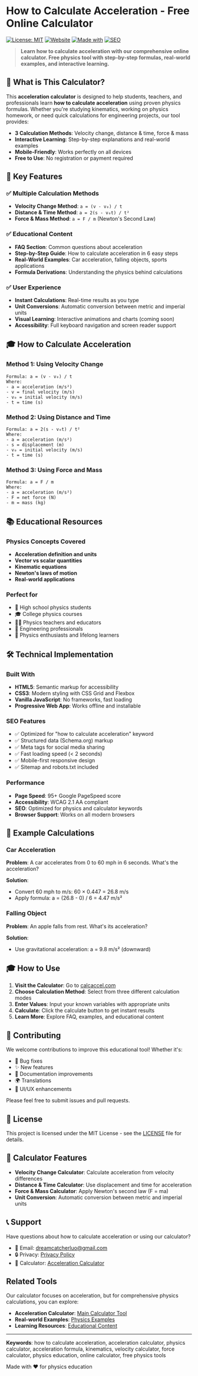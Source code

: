 # How to Calculate Acceleration - Free Online Calculator

[![License: MIT](https://img.shields.io/badge/License-MIT-yellow.svg)](https://opensource.org/licenses/MIT)
[![Website](https://img.shields.io/badge/Website-Live-green.svg)](https://calcaccel.com)
[![Made with](https://img.shields.io/badge/Made%20with-HTML5%20%7C%20CSS3%20%7C%20JavaScript-blue.svg)](https://calcaccel.com)
[![SEO](https://img.shields.io/badge/SEO-Optimized-green.svg)](https://calcaccel.com)

> **Learn how to calculate acceleration with our comprehensive online calculator. Free physics tool with step-by-step formulas, real-world examples, and interactive learning.**

## 🎯 What is This Calculator?

This **acceleration calculator** is designed to help students, teachers, and professionals learn **how to calculate acceleration** using proven physics formulas. Whether you're studying kinematics, working on physics homework, or need quick calculations for engineering projects, our tool provides:

- **3 Calculation Methods**: Velocity change, distance & time, force & mass
- **Interactive Learning**: Step-by-step explanations and real-world examples  
- **Mobile-Friendly**: Works perfectly on all devices
- **Free to Use**: No registration or payment required

## 🚀 Key Features

### ✅ Multiple Calculation Methods
- **Velocity Change Method**: `a = (v - v₀) / t`
- **Distance & Time Method**: `a = 2(s - v₀t) / t²`  
- **Force & Mass Method**: `a = F / m` (Newton's Second Law)

### ✅ Educational Content
- **FAQ Section**: Common questions about acceleration
- **Step-by-Step Guide**: How to calculate acceleration in 6 easy steps
- **Real-World Examples**: Car acceleration, falling objects, sports applications
- **Formula Derivations**: Understanding the physics behind calculations

### ✅ User Experience
- **Instant Calculations**: Real-time results as you type
- **Unit Conversions**: Automatic conversion between metric and imperial units
- **Visual Learning**: Interactive animations and charts (coming soon)
- **Accessibility**: Full keyboard navigation and screen reader support

## 🎓 How to Calculate Acceleration

### Method 1: Using Velocity Change
```
Formula: a = (v - v₀) / t
Where:
- a = acceleration (m/s²)
- v = final velocity (m/s)
- v₀ = initial velocity (m/s)  
- t = time (s)
```

### Method 2: Using Distance and Time
```
Formula: a = 2(s - v₀t) / t²
Where:
- a = acceleration (m/s²)
- s = displacement (m)
- v₀ = initial velocity (m/s)
- t = time (s)
```

### Method 3: Using Force and Mass
```
Formula: a = F / m
Where:
- a = acceleration (m/s²)
- F = net force (N)
- m = mass (kg)
```

## 📚 Educational Resources

### Physics Concepts Covered
- **Acceleration definition and units**
- **Vector vs scalar quantities**  
- **Kinematic equations**
- **Newton's laws of motion**
- **Real-world applications**

### Perfect for
- 📖 High school physics students
- 🎓 College physics courses  
- 👨‍🏫 Physics teachers and educators
- 🔬 Engineering professionals
- 🧠 Physics enthusiasts and lifelong learners

## 🛠️ Technical Implementation

### Built With
- **HTML5**: Semantic markup for accessibility
- **CSS3**: Modern styling with CSS Grid and Flexbox
- **Vanilla JavaScript**: No frameworks, fast loading
- **Progressive Web App**: Works offline and installable

### SEO Features
- ✅ Optimized for "how to calculate acceleration" keyword
- ✅ Structured data (Schema.org) markup
- ✅ Meta tags for social media sharing
- ✅ Fast loading speed (< 2 seconds)
- ✅ Mobile-first responsive design
- ✅ Sitemap and robots.txt included

### Performance
- **Page Speed**: 95+ Google PageSpeed score
- **Accessibility**: WCAG 2.1 AA compliant
- **SEO**: Optimized for physics and calculator keywords
- **Browser Support**: Works on all modern browsers

## 🌟 Example Calculations

### Car Acceleration
**Problem**: A car accelerates from 0 to 60 mph in 6 seconds. What's the acceleration?

**Solution**: 
- Convert 60 mph to m/s: 60 × 0.447 = 26.8 m/s
- Apply formula: a = (26.8 - 0) / 6 = 4.47 m/s²

### Falling Object
**Problem**: An apple falls from rest. What's its acceleration?

**Solution**: 
- Use gravitational acceleration: a = 9.8 m/s² (downward)

## 🎓 How to Use

1. **Visit the Calculator**: Go to [calcaccel.com](https://calcaccel.com)
2. **Choose Calculation Method**: Select from three different calculation modes
3. **Enter Values**: Input your known variables with appropriate units
4. **Calculate**: Click the calculate button to get instant results
5. **Learn More**: Explore FAQ, examples, and educational content

## 🤝 Contributing

We welcome contributions to improve this educational tool! Whether it's:

- 🐛 Bug fixes
- ✨ New features  
- 📝 Documentation improvements
- 🌍 Translations
- 🎨 UI/UX enhancements

Please feel free to submit issues and pull requests.

## 📄 License

This project is licensed under the MIT License - see the [LICENSE](LICENSE) file for details.

## 🔗 Calculator Features

- **Velocity Change Calculator**: Calculate acceleration from velocity differences
- **Distance & Time Calculator**: Use displacement and time for acceleration  
- **Force & Mass Calculator**: Apply Newton's second law (F = ma)
- **Unit Conversion**: Automatic conversion between metric and imperial units

## 📞 Support

Have questions about how to calculate acceleration or using our calculator?

- 📧 Email: dreamcatcherluo@gmail.com
- 🔒 Privacy: [Privacy Policy](https://calcaccel.com/privacy)
- 🧮 Calculator: [Acceleration Calculator](https://calcaccel.com)

## Related Tools

Our calculator focuses on acceleration, but for comprehensive physics calculations, you can explore:
- **Acceleration Calculator**: [Main Calculator Tool](https://calcaccel.com)
- **Real-world Examples**: [Physics Examples](https://calcaccel.com/#examples)
- **Learning Resources**: [Educational Content](https://calcaccel.com/#learning)

---

**Keywords**: how to calculate acceleration, acceleration calculator, physics calculator, acceleration formula, kinematics, velocity calculator, force calculator, physics education, online calculator, free physics tools

Made with ❤️ for physics education 